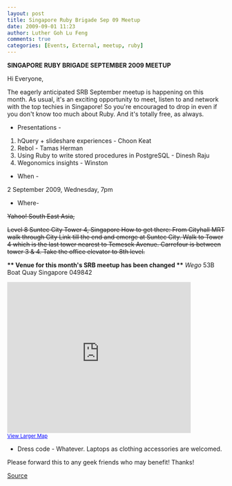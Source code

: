 ```yaml
---
layout: post
title: Singapore Ruby Brigade Sep 09 Meetup
date: 2009-09-01 11:23
author: Luther Goh Lu Feng
comments: true
categories: [Events, External, meetup, ruby]
---
```

<strong>SINGAPORE RUBY BRIGADE SEPTEMBER 2009 MEETUP</strong>

Hi Everyone,

The eagerly anticipated SRB September meetup is happening on this month. As usual, it's an exciting opportunity to meet, listen to and network with the top techies in Singapore! So you're encouraged to drop in even if you don't know too much about Ruby. And it's totally free, as always.

- Presentations -

1. hQuery + slideshare experiences - Choon Keat
2. Rebol - Tamas Herman
3. Using Ruby to write stored procedures in PostgreSQL - Dinesh Raju
4. Wegonomics insights - Winston

- When -

2 September 2009, Wednesday, 7pm

- Where-

<span style="text-decoration: line-through;">Yahoo! South East Asia,</span>

<span style="text-decoration: line-through;">Level 8
Suntec City Tower 4,
Singapore
How to get there: From Cityhall MRT walk through City Link till the end and emerge at Suntec City. Walk to Tower 4 which is the last tower nearest to Temesek Avenue. Carrefour is between tower 3 &amp; 4. Take the office elevator to 8th level.</span>

<strong>** Venue for this month's SRB meetup has been changed **</strong>
*Wego*
53B Boat Quay
Singapore 049842

<iframe width="425" height="350" frameborder="0" scrolling="no" marginheight="0" marginwidth="0" src="http://maps.google.com/maps?f=q&amp;source=s_q&amp;hl=en&amp;geocode=&amp;q=53+boat+quay+singapore&amp;sll=1.28711,103.849427&amp;sspn=0.007766,0.00912&amp;ie=UTF8&amp;ll=1.298679,103.853674&amp;spn=0.008034,0.00912&amp;z=14&amp;iwloc=A&amp;output=embed"></iframe><br /><small><a href="http://maps.google.com/maps?f=q&amp;source=embed&amp;hl=en&amp;geocode=&amp;q=53+boat+quay+singapore&amp;sll=1.28711,103.849427&amp;sspn=0.007766,0.00912&amp;ie=UTF8&amp;ll=1.298679,103.853674&amp;spn=0.008034,0.00912&amp;z=14&amp;iwloc=A" style="color:#0000FF;text-align:left">View Larger Map</a></small>

- Dress code -
Whatever. Laptops as clothing accessories are welcomed.

Please forward this to any geek friends who may benefit! Thanks!

<a href="http://singaporerubybrigade.pbworks.com/FrontPage">Source</a>
